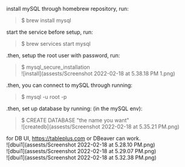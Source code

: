 install mySQL through homebrew repository, run:
> $ brew install mysql

start the service before setup, run:
> $ brew services start mysql

.then, setup the root user with password, run:
> $ mysql_secure_installation  
![install](assests/Screenshot 2022-02-18 at 5.38.18 PM 1.png)

.then, you can connect to mySQL through running:
> $ mysql -u root -p

.then, set up database by running: (in the mySQL env):
> $ CREATE DATABASE "the name you want"  
![createdb](assests/Screenshot 2022-02-18 at 5.35.21 PM.png)

for DB UI, https://tableplus.com or DBeaver can work.  
![dbui1](assests/Screenshot 2022-02-18 at 5.28.10 PM.png)  
![dbui1](assests/Screenshot 2022-02-18 at 5.29.07 PM.png)  
![dbui1](assests/Screenshot 2022-02-18 at 5.32.38 PM.png)  